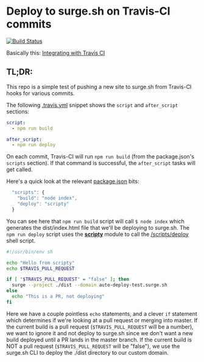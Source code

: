 # Deploy to surge.sh on Travis-CI commits

[![Build Status](https://travis-ci.org/pdehaan/surge_travis.svg?branch=master)](https://travis-ci.org/pdehaan/surge_travis)

Basically this: [Integrating with Travis CI](https://surge.sh/help/integrating-with-travis-ci)

## TL;DR:

This repo is a simple test of pushing a new site to surge.sh from Travis-CI hooks for various commits.

The following [.travis.yml](/.travis.yml) snippet shows the `script` and `after_script` sections:

```yaml
script:
  - npm run build

after_script:
  - npm run deploy
```

On each commit, Travis-CI will run `npm run build` (from the package.json's `scripts` section). If that command is successful, the `after_script` tasks will get called.

Here's a quick look at the relevant [package.json](/package.json) bits:
```js
  "scripts": {
    "build": "node index",
    "deploy": "scripty"
  }
```

You can see here that `npm run build` script will call `$ node index` which generates the dist/index.html file that we'll be deploying to surge.sh.
The `npm run deploy` script uses the [**scripty**](http://npm.im/scripty) module to call the [/scripts/deploy](/scripts/deploy) shell script.

```sh
#!/usr/bin/env sh

echo "Hello from scripty"
echo $TRAVIS_PULL_REQUEST

if [ "$TRAVIS_PULL_REQUEST" = "false" ]; then
  surge --project ./dist --domain auto-deploy-test.surge.sh
else
  echo "This is a PR, not deploying"
fi
```

Here we have a couple pointless `echo` statements, and a clever `if` statement which determines if we're looking at a pull request or merging into master. If the current build is a pull request (`$TRAVIS_PULL_REQUEST` will be a number), we want to ignore it and not deploy to surge.sh since we don't want a new build deployed until a PR lands in the master branch. If the current build is NOT a pull request (`$TRAVIS_PULL_REQUEST` will be "false"), we use the surge.sh CLI to deploy the ./dist directory to our custom domain.
